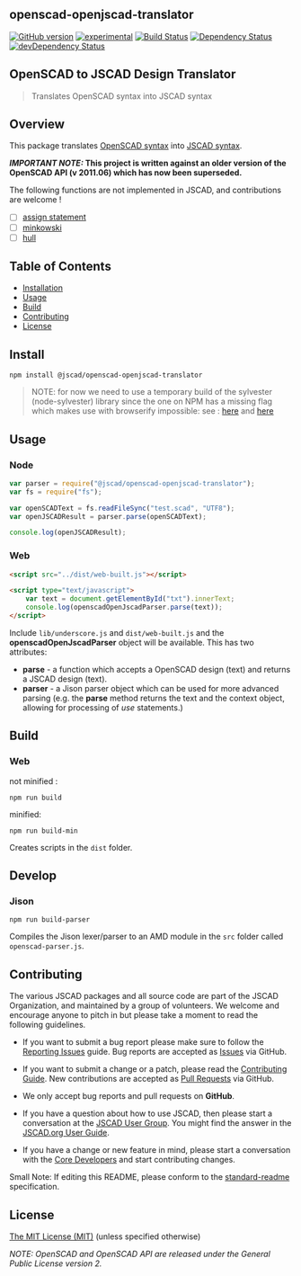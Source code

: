 ## openscad-openjscad-translator

[![GitHub version](https://badge.fury.io/gh/jscad%2Fopenscad-openjscad-translator.svg)](https://badge.fury.io/gh/jscad%2Fopenscad-openjscad-translator)
[![experimental](http://badges.github.io/stability-badges/dist/stable.svg)](http://github.com/badges/stability-badges)
[![Build Status](https://travis-ci.org/jscad/openscad-openjscad-translator.svg)](https://travis-ci.org/jscad/openscad-openjscad-translator)
[![Dependency Status](https://david-dm.org/jscad/openscad-openjscad-translator.svg)](https://david-dm.org/jscad/openscad-openjscad-translator)
[![devDependency Status](https://david-dm.org/jscad/openscad-openjscad-translator/dev-status.svg)](https://david-dm.org/jscad/openscad-openjscad-translator#info=devDependencies)

## OpenSCAD to JSCAD Design Translator

> Translates OpenSCAD syntax into JSCAD syntax

## Overview

This package translates [OpenSCAD syntax](http://www.openscad.org/) into [JSCAD syntax](https://github.com/jscad/OpenJSCAD.org/).

**_IMPORTANT NOTE:_ This project is written against an older version of the OpenSCAD API (v 2011.06) which has now been superseded.**

The following functions are not implemented in JSCAD, and contributions are welcome !

- [ ] [assign statement](https://github.com/jscad/openscad-openjscad-translator/issues/12)
- [ ] [minkowski](https://github.com/jscad/openscad-openjscad-translator/issues/11)
- [ ] [hull](https://github.com/jscad/openscad-openjscad-translator/issues/13)

## Table of Contents

- [Installation](#install)
- [Usage](#usage)
- [Build](#build)
- [Contributing](#contributing)
- [License](#license)

## Install

```
npm install @jscad/openscad-openjscad-translator
```

> NOTE: for now we need to use a temporary build of the sylvester (node-sylvester)
> library since the one on NPM has a missing flag which makes use with browserify impossible:
> see : [here](https://github.com/NaturalNode/node-sylvester/issues/9) and [here](https://github.com/NaturalNode/node-sylvester/issues/4)

## Usage

### Node

```javascript
var parser = require("@jscad/openscad-openjscad-translator");
var fs = require("fs");

var openSCADText = fs.readFileSync("test.scad", "UTF8");
var openJSCADResult = parser.parse(openSCADText);

console.log(openJSCADResult);
```

### Web

```html
<script src="../dist/web-built.js"></script>

<script type="text/javascript">
	var text = document.getElementById("txt").innerText;
	console.log(openscadOpenJscadParser.parse(text));
</script>
```

Include `lib/underscore.js` and `dist/web-built.js` and the **openscadOpenJscadParser** object will be available. This has two attributes:

- **parse** - a function which accepts a OpenSCAD design (text) and returns a JSCAD design (text).
- **parser** - a Jison parser object which can be used for more advanced parsing (e.g. the **parse** method returns the text and the context object, allowing for processing of _use_ statements.)

## Build

### Web

not minified :

```
npm run build
```

minified:

```
npm run build-min
```

Creates scripts in the `dist` folder.

## Develop

### Jison

```
npm run build-parser
```

Compiles the Jison lexer/parser to an AMD module in the `src` folder called `openscad-parser.js`.

## Contributing

The various JSCAD packages and all source code are part of the JSCAD Organization, and maintained by a group of volunteers.
We welcome and encourage anyone to pitch in but please take a moment to read the following guidelines.

- If you want to submit a bug report please make sure to follow the [Reporting Issues](https://github.com/jscad/OpenJSCAD.org/wiki/Reporting-Issues) guide. Bug reports are accepted as [Issues](https://github.com/jscad/OpenJSCAD.org/issues/) via GitHub.

- If you want to submit a change or a patch, please read the [Contributing Guide](../../../CONTRIBUTING.md). New contributions are accepted as [Pull Requests](https://github.com/jscad/OpenJSCAD.org/pulls/) via GitHub.

- We only accept bug reports and pull requests on **GitHub**.

- If you have a question about how to use JSCAD, then please start a conversation at the [JSCAD User Group](https://jscad.xyz/forum). You might find the answer in the [JSCAD.org User Guide](https://openjscad.org/dokuwiki/doku.php).

- If you have a change or new feature in mind, please start a conversation with the [Core Developers](https://jscad.xyz/forum) and start contributing changes.

Small Note: If editing this README, please conform to the [standard-readme](https://github.com/RichardLitt/standard-readme) specification.

## License

[The MIT License (MIT)](../../../LICENSE)
(unless specified otherwise)

_NOTE: OpenSCAD and OpenSCAD API are released under the General Public License version 2._
